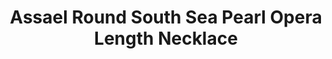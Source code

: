 ---
title: Assael Round South Sea Pearl Opera Length Necklace
description: |
  A South Sea Necklace like no other, extremely special and rare. Each pearl is round with incredible luster, lovely pink overtones, and a luxurious feel.
specs: |
  Round South Sea Cultured Pearl Opera Length Necklace, 50 Pearls, 15.0 to 18.5mm.
images:
  - assael-round-south-sea-pearl-opera-length-necklace.jpg
category: Classic Assael
tags:
  - necklaces
---